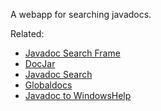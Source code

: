 A webapp for searching javadocs.

Related:
  * [Javadoc Search Frame](https://github.com/stevengbrown/javadoc-search-frame)
  * [DocJar](http://www.docjar.com/)
  * [Javadoc Search](https://sourceforge.net/projects/javadoc-search/)
  * [Globaldocs](http://globaldocs.info/)
  * [Javadoc to WindowsHelp](http://www.allimant.org/javadoc/)
